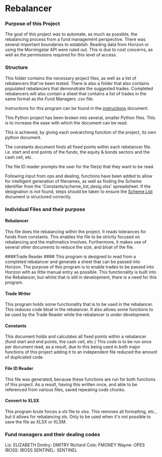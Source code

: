 # Rebalancer #
### Purpose of this Project ###
The goal of this project was to automate, as much as possible, the rebalancing process from a fund management perspective. 
There was several important boundaries to establish. Reading data from Horizon or using the Morningstar API were ruled out. 
This is due to cost concerns, as well as the permissions required for this level of access.

### Structure ###
This folder contains the necessary project files, as well as a list of rebalancers that've been tested. There is also a 
folder that also contains populated rebalancers that demonstrate the suggested trades. Completed rebalancers will also
contain a sheet that contains a list of trades in the same format as the Fund Managers .csv file.

Instructions for this program can be found in the [instructions](INSTRUCTIONS.pdf) document.

This Python project has been broken into several, smaller Python files. This is to increase the ease with which the
document can be read.

This is achieved, by giving each overarching function of the project, its own python document.

The constants document finds all fixed points within each rebelancer file. i.e. start and end points of the funds,
the equity & bonds sectors and the cash cell, etc.

The file ID reader prompts the user for the file(s) that they want to be read.

Following input from ops and dealing, functions have been added to allow for intelligent generation of filenames,
as well as finding the Scheme Identifier from the 'Constants/scheme_list_desig.xlsx' spreadsheet.
If the designation is not found, steps should be taken to ensure the [Scheme List](Constants/scheme_list.xlsx) document 
is structured correctly. 

### Individual Files and their purpose ###
#### Rebalancer ####
This file does the rebalancing within the project. It reads tolerances for funds from constants. 
This enables the file to be strictly focused on rebalancing and the mathmatics involves. 
Furthermore, it makes use of several other documents to reduce the size, and bloat of the file. 

####Trade Reader ####
This program is designed to read from a completed rebalancer and generate a sheet that can be passed into Horizon. 
The purpose of this program is to enable trades to be passed into Horizon with as little manual entry as possible. 
This functionality is built into the Rebalancer, but whilst that is still in development, there is a need for this program. 

#### Trade Writer ####
This program holds some functionality that is to be used in the rebalancer. This reduces code bloat in the rebalancer. 
It also allows some functions to be used by the Trade Reader while the rebalancer is under development. 

#### Constants ####
This document holds and calculates all fixed points within a rebalancer (fund start and end points, the cash cell, etc.)
This code is to be run once per document read, as a result, due to this being used in both major functions of this project
adding it to an independent file reduced the amount of duplicated code. 

#### File ID Reader #### 
This file was generated, because these functions are run for both functions of this project. 
As a result, having this written once, and able to be referenced from various files, saved repeating code chunks. 

#### Convert to XLSX ####
This program brute forces a xls file to xlsx. This removes all formatting, etc., but it allows for rebalancing xls. 
Only to be used when it's not possible to save the file as XLSX or XLSM. 


### Fund managers and their dealing codes ### 
Liz: ELIZABETH
Dmitry: DMITRY
Richard Cole: FMONEY
Wayne: OPES
IBOSS: IBOSS
SENTINEL: SENTINEL
